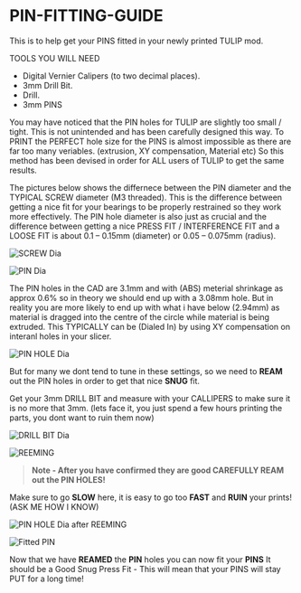 # PIN-FITTING-GUIDE

This is to help get your PINS fitted in your newly printed TULIP mod.

TOOLS YOU WILL NEED

 - Digital Vernier Calipers (to two decimal places).
 - 3mm Drill Bit.
 - Drill.
 - 3mm PINS

You may have noticed that the PIN holes for TULIP are slightly too small / tight.
This is not unintended and has been carefully designed this way.
To PRINT the PERFECT hole size for the PINS is almost impossible as there are far too many veriables. (extrusion, XY compensation, Material etc)
So this method has been devised in order for ALL users of TULIP to get the same results.

The pictures below shows the differnece between the PIN diameter and the TYPICAL SCREW diameter (M3 threaded).
This is the difference between getting a nice fit for your bearings to be properly restrained so they work more effectively.
The PIN hole diameter is also just as crucial and the difference between getting a nice PRESS FIT / INTERFERENCE FIT and a LOOSE FIT is about 0.1 – 0.15mm (diameter) or 0.05 – 0.075mm (radius).

![SCREW Dia](https://github.com/user-attachments/assets/d3d8b2fc-6009-43a6-a913-402b6ad2801f)

![PIN Dia](https://github.com/user-attachments/assets/367ed3eb-acff-43df-b646-521495a0998d)

The PIN holes in the CAD are 3.1mm and with (ABS) meterial shrinkage as approx 0.6% so in theory we should end up with a 3.08mm hole.
But in reality you are more likely to end up with what i have below (2.94mm) as material is dragged into the centre of the circle while material is being extruded. This TYPICALLY can be (Dialed In) by using XY compensation on interanl holes in your slicer.

![PIN HOLE Dia](https://github.com/user-attachments/assets/897c8ecd-d136-479a-be23-0a3d0ec0e6e7)

But for many we dont tend to tune in these settings, so we need to **REAM** out the PIN holes in order to get that nice **SNUG** fit.

Get your 3mm DRILL BIT and measure with your CALLIPERS to make sure it is no more that 3mm. (lets face it, you just spend a few hours printing the parts, you dont want to ruin them now)

![DRILL BIT Dia](https://github.com/user-attachments/assets/341affa1-cdef-438b-9559-5cc97059bd9f)

![REEMING](https://github.com/user-attachments/assets/281afcaa-dcdb-439f-bc88-e3e74d66b19e)

> **Note - After you have confirmed they are good CAREFULLY REAM out the PIN HOLES!**

Make sure to go **SLOW** here, it is easy to go too **FAST** and **RUIN** your prints! (ASK ME HOW I KNOW)

![PIN HOLE Dia after REEMING](https://github.com/user-attachments/assets/adb41643-661d-413b-9eea-810a88d0c2ef)

![Fitted PIN](https://github.com/user-attachments/assets/f3a2624f-865f-437a-bf1d-806221c76a49)


Now that we have **REAMED** the **PIN** holes you can now fit your **PINS**
It should be a Good Snug Press Fit - This will mean that your PINS will stay PUT for a long time!


